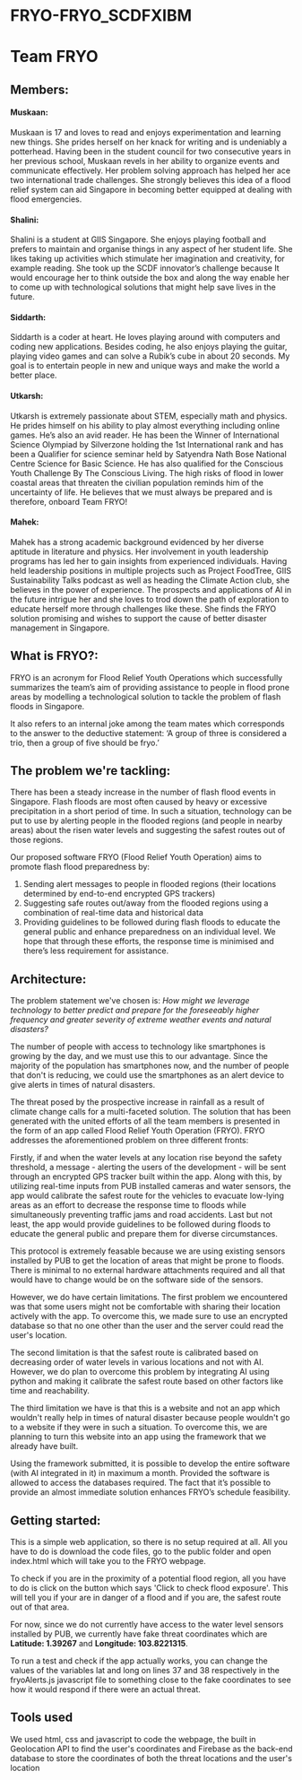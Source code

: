 # FRYO-FRYO_SCDFXIBM

# Team FRYO

## Members:
#### Muskaan:
Muskaan is 17 and loves to read and enjoys experimentation and learning new things. She prides herself on her knack for writing and is undeniably a potterhead. Having been in the student council for two consecutive years in her previous school, Muskaan revels in her ability to organize events and communicate effectively.  Her problem solving approach has helped her ace two international trade challenges. She strongly believes this idea of a flood relief system can aid Singapore in becoming better equipped at dealing with flood emergencies.

#### Shalini:
Shalini is a student at GIIS Singapore. She enjoys playing football and prefers to maintain and organise things in any aspect of her student life. She likes taking up activities which stimulate her imagination and creativity, for example reading. She took up the SCDF innovator’s challenge because It would encourage her to think outside the box and along the way enable her to come up with technological solutions that might help save lives in the future. 

#### Siddarth:
Siddarth is a coder at heart. He loves playing around with computers and coding new applications. Besides coding, he also enjoys playing the guitar, playing video games and can solve a Rubik’s cube in about 20 seconds. My goal is to entertain people in new and unique ways and make the world a better place.

#### Utkarsh:
Utkarsh is extremely passionate about STEM, especially math and physics. He prides himself on his ability to play almost everything including online games. He’s also an avid reader. He has been the Winner of International Science Olympiad by Silverzone holding the 1st International rank and has been a Qualifier for science seminar held by Satyendra Nath Bose National Centre Science for Basic Science. He has also qualified for the Conscious Youth Challenge
By The Conscious Living. The high risks of flood in lower coastal areas that threaten the civilian population reminds him of the uncertainty of life. He believes that we must always be prepared and is therefore, onboard Team FRYO!

#### Mahek:  
Mahek has a strong academic background evidenced by her diverse aptitude in literature and physics. Her involvement in youth leadership programs has led her to gain insights from experienced individuals. Having held leadership positions in multiple projects such as Project FoodTree, GIIS Sustainability Talks podcast as well as heading the Climate Action club, she believes in the power of experience. The prospects and applications of AI in the future intrigue her and she loves to trod down the path of exploration to educate herself more through challenges like these. She finds the FRYO solution promising and wishes to support the cause of better disaster management in Singapore.

## What is FRYO?:
FRYO is an acronym for Flood Relief Youth Operations which successfully summarizes the team’s aim of providing assistance to people in flood prone areas by modelling a technological solution to tackle the problem of flash floods in Singapore. 

It also refers to an internal joke among the team mates which corresponds to the answer to the deductive statement: ‘A group of three is considered a trio, then a group of five should be fryo.’ 

## The problem we're tackling:
There has been a steady increase in the number of flash flood events in Singapore. Flash floods are most often caused by heavy or excessive precipitation in a short period of time. In such a situation, technology can be put to use by alerting people in the flooded regions (and people in nearby areas) about the risen water levels and suggesting the safest routes out of those regions. 

Our proposed software FRYO (Flood Relief Youth Operation) aims to promote flash flood preparedness by:
1. Sending alert messages to people in flooded regions (their locations determined by end-to-end encrypted GPS trackers)
2. Suggesting safe routes out/away from the flooded regions using a combination of  real-time data and historical data
3. Providing guidelines to be followed during flash floods to educate the general public and enhance preparedness on an individual level. 
We hope that through these efforts, the response time is minimised and there’s less requirement for assistance.

## Architecture:
The problem statement we've chosen is:
*How might we leverage technology to better predict and prepare for the foreseeably higher frequency and greater severity of extreme weather events and natural disasters?*

The number of people with access to technology like smartphones is growing by the day, and we must use this to our advantage. Since the majority of the population has smartphones now, and the number of people that don't is reducing, we could use the smartphones as an alert device to give alerts in times of natural disasters.

The threat posed by the prospective increase in rainfall as a result of climate change calls for a multi-faceted solution. The solution that has been generated with the united efforts of all the team members is presented in the form of an app called Flood Relief Youth Operation (FRYO). FRYO addresses the aforementioned problem on three different fronts:

Firstly, if and when the water levels at any location rise beyond the safety threshold, a message - alerting the users of the development - will be sent through an encrypted GPS tracker built within the app. Along with this, by utilizing real-time inputs from PUB installed cameras and water sensors, the app would calibrate the safest route for the vehicles to evacuate low-lying areas as an effort to decrease the response time to floods while simultaneously preventing traffic jams and road accidents. Last but not least, the app would provide guidelines to be followed during floods to educate the general public and prepare them for diverse circumstances. 

This protocol is extremely feasable because we are using existing sensors installed by PUB to get the location of areas that might be prone to floods. There is minimal to no external hardware attachments required and all that would have to change would be on the software side of the sensors. 

However, we do have certain limitations. The first problem we encountered was that some users might not be comfortable with sharing their location actively with the app. To overcome this, we made sure to use an encrypted database so that no one other than the user and the server could read the user's location.

The second limitation is that the safest route is calibrated based on decreasing order of water levels in various locations and not with AI. However, we do plan to overcome this problem by integrating AI using python and making it calibrate the safest route based on other factors like time and reachability.

The third limitation we have is that this is a website and not an app which wouldn't really help in times of natural disaster because people wouldn't go to a website if they were in such a situation. To overcome this, we are planning to turn this website into an app using the framework that we already have built.

Using the framework submitted, it is possible to develop the entire software (with AI integrated in it) in maximum a month. Provided the software is allowed to access the databases required. The fact that it’s possible to provide an almost immediate solution enhances FRYO’s schedule feasibility.

## Getting started:
This is a simple web application, so there is no setup required at all. All you have to do is download the code files, go to the public folder and open index.html which will take you to the FRYO webpage. 

To check if you are in the proximity of a potential flood region, all you have to do is click on the button which says 'Click to check flood exposure'. This will tell you if your are in danger of a flood and if you are, the safest route out of that area.

For now, since we do not currently have access to the water level sensors installed by PUB, we currently have fake threat coordinates which are **Latitude: 1.39267** and **Longitude: 103.8221315**. 

To run a test and check if the app actually works, you can change the values of the variables lat and long on lines 37 and 38 respectively in the fryoAlerts.js javascript file to something close to the fake coordinates to see how it would respond if there were an actual threat.

## Tools used
We used html, css and javascript to code the webpage, the built in Geolocation API to find the user's coordinates and Firebase as the back-end database to store the coordinates of both the threat locations and the user's location
